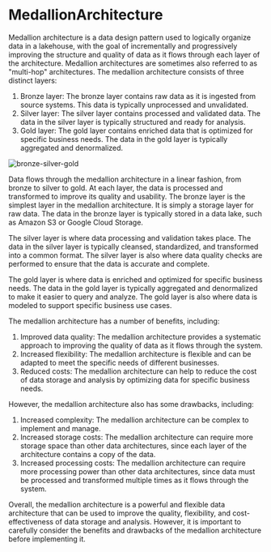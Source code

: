 # MedallionArchitecture
Medallion architecture is a data design pattern used to logically organize data in a lakehouse, with the goal of incrementally and progressively improving the structure and quality of data as it flows through each layer of the architecture. Medallion architectures are sometimes also referred to as "multi-hop" architectures.
The medallion architecture consists of three distinct layers:

1. Bronze layer: The bronze layer contains raw data as it is ingested from source systems. This data is typically unprocessed and unvalidated.
2. Silver layer: The silver layer contains processed and validated data. The data in the silver layer is typically structured and ready for analysis.
3. Gold layer: The gold layer contains enriched data that is optimized for specific business needs. The data in the gold layer is typically aggregated and denormalized.

![bronze-silver-gold](https://github.com/vinodtkn/MedallionArchitecture/assets/82138543/fb2e7768-7c89-4947-930d-7a5d91afecb7)

Data flows through the medallion architecture in a linear fashion, from bronze to silver to gold. At each layer, the data is processed and transformed to improve its quality and usability.
The bronze layer is the simplest layer in the medallion architecture. It is simply a storage layer for raw data. The data in the bronze layer is typically stored in a data lake, such as Amazon S3 or Google Cloud Storage.

The silver layer is where data processing and validation takes place. The data in the silver layer is typically cleansed, standardized, and transformed into a common format. The silver layer is also where data quality checks are performed to ensure that the data is accurate and complete.

The gold layer is where data is enriched and optimized for specific business needs. The data in the gold layer is typically aggregated and denormalized to make it easier to query and analyze. The gold layer is also where data is modeled to support specific business use cases.

The medallion architecture has a number of benefits, including:
1. Improved data quality: The medallion architecture provides a systematic approach to improving the quality of data as it flows through the system.
2. Increased flexibility: The medallion architecture is flexible and can be adapted to meet the specific needs of different businesses.
3. Reduced costs: The medallion architecture can help to reduce the cost of data storage and analysis by optimizing data for specific business needs.

However, the medallion architecture also has some drawbacks, including:
1. Increased complexity: The medallion architecture can be complex to implement and manage.
2. Increased storage costs: The medallion architecture can require more storage space than other data architectures, since each layer of the architecture contains a copy of the data.
3. Increased processing costs: The medallion architecture can require more processing power than other data architectures, since data must be processed and transformed multiple times as it flows through the system.

Overall, the medallion architecture is a powerful and flexible data architecture that can be used to improve the quality, flexibility, and cost-effectiveness of data storage and analysis. However, it is important to carefully consider the benefits and drawbacks of the medallion architecture before implementing it.

